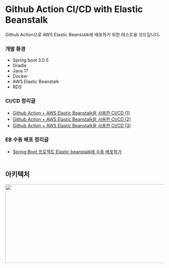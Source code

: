 # Github Action CI/CD with Elastic Beanstalk
Github Action으로 AWS Elastic Beanstalk에 배포하기 위한 테스트용 코드입니다.  

### 개발 환경
* Spring boot 3.0.5
* Gradle
* Java 17
* Docker
* AWS Elastic Beanstalk
* RDS

### CI/CD 정리글
* [Github Action + AWS Elastic Beanstalk을 사용한 CI/CD (1)](https://twosky.tistory.com/53)
* [Github Action + AWS Elastic Beanstalk을 사용한 CI/CD (2)](https://twosky.tistory.com/54)
* [Github Action + AWS Elastic Beanstalk을 사용한 CI/CD (3)](https://twosky.tistory.com/56)

### EB 수동 배포 정리글
* [Spring Boot 프로젝트 Elastic beanstalk에 수동 배포하기](https://twosky.tistory.com/55)
<br></br>
## 아키텍처
<img src="https://user-images.githubusercontent.com/50009240/228480149-9e071c6f-b8fa-4d7d-b64a-286993b8df36.png" width="650" height="250">
